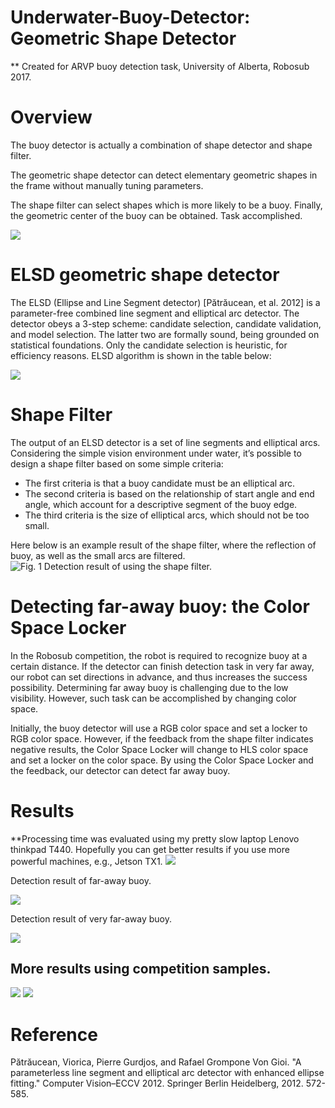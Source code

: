 # Underwater-Buoy-Detector: Geometric Shape Detector
** Created for ARVP buoy detection task, University of Alberta, Robosub 2017.
# Overview

The buoy detector is actually a combination of shape detector and shape filter.

The geometric shape detector can detect elementary geometric shapes in the frame without manually tuning parameters.

The shape filter can select shapes which is more likely to be a buoy. Finally, the geometric center of the buoy can be obtained. Task accomplished.

![](https://lh4.googleusercontent.com/vrSjzf80lBfPkskNC5EsfzOsdmAQoOODPoC5KxxP5QrqrzvTeDgm6UruHLNn5aZ5Mny6asZUxYb1o-2GrcfBwZ8VCd2neuM6chMz1zSplJelp2Nraa9IWeN0p1Luw5JSMY7PmNaF)


# ELSD geometric shape detector
The ELSD (Ellipse and Line Segment detector) [Pătrăucean, et al. 2012] is a parameter-free combined line segment and elliptical arc detector. The detector obeys a 3-step scheme: candidate selection, candidate validation, and model selection. The latter two are formally sound, being grounded on statistical foundations. Only the candidate selection is heuristic, for efficiency reasons. ELSD algorithm is shown in the table below:

![](https://lh3.googleusercontent.com/WF0bkDpU8gNd9dTmjfE_PC-zHkBbjpLW3TZ1X4zZSEPjB4yDOOVWW9G0H2Ed-ShdzDBoYm72MsHYhtqALpk7tKvyMk2cVNAMB3H0o8fvAHdthWVrKcnhrxvAHTE4z2ItmmYP5ovY)



# Shape Filter

The output of an ELSD detector is a set of line segments and elliptical arcs. Considering the simple vision environment under water, it’s possible to design a shape filter based on some simple criteria:

+ The first criteria is that a buoy candidate must be an elliptical arc.
+ The second criteria is based on the relationship of start angle and end angle, which account for a descriptive segment of the buoy edge.
+ The third criteria is the size of elliptical arcs, which should not be too small.

Here below is an example result of the shape filter, where the reflection of buoy, as well as the small arcs are filtered.
![Fig. 1 Detection result of using the shape filter.](https://lh3.googleusercontent.com/XfhLmWglnLbhtz50v4tiaupTLsniHa4bO2LtREu2FIU6fx3Kt7xh2-UYHZAqJ7rRH53Za_Xd72cRZdER9a1teTPeawZrpgsgCgMpV0g9Y3NSQFgHFo48v9Wub26aYmCVb9Ss8svL)



# Detecting far-away buoy: the Color Space Locker

In the Robosub competition, the robot is required to recognize buoy at a certain distance. If the detector can finish detection task in very far away, our robot can set directions in advance, and thus increases the success possibility. Determining far away buoy is challenging due to the low visibility. However, such task can be accomplished by changing color space.

Initially, the buoy detector will use a RGB color space and set a locker to RGB color space. However, if the feedback from the shape filter indicates negative results, the Color Space Locker will change to HLS color space and set a locker on the color space. By using the Color Space Locker and the feedback, our detector can detect far away buoy.



# Results

**Processing time was evaluated using my pretty slow laptop Lenovo thinkpad T440. Hopefully you can get better results if you use more powerful machines, e.g., Jetson TX1.
![](https://lh3.googleusercontent.com/NNGMaK95QYuYbigz2xT6OK0PYSKr7oygjpJPxU_EWWFEpzudA1cCPh90iiOUaNKYlWZ8OLWPTZJQIpaLEnf8wveBsrf4cPMXQowplJgnc-mvcYN9_-K-VWm21sbscW6ucJuARL-A)

Detection result of far-away buoy.

![](https://lh6.googleusercontent.com/lefHeP4oEXpkHObrN1gB1ZlgGyL3uFJJhcjstr-9eYy1MrFsA599kVG_H4KkeJ_z0gs_GkZe0iT1JRDtSPb1emCmlCB-VrlJjg3j4Wh1i582qL9YtspsrPAhoWFu72vr2UaO8M5_)

Detection result of very far-away buoy.

![](https://lh4.googleusercontent.com/1DKT0plBaidN_vfDCH2ZdyqQA2j2eMb2Pcp1XCr9rPaUYqJnIaDpVNpQFdPGxdsyAAXej-6V79b-C40iZ0HBoGUGty2gV8VWI-TdJZu6hB-oIxLKUIi_hdCUgakHNmkSrnk-Gfpb)

## More results using competition samples.

![](https://lh4.googleusercontent.com/7PEkOMu2xdxU6jDB2kuKqs7hfkLE6hXHWBCdibKIRzuUjtt5tF2cHiqyUaNXM8PZNo95bIV2SkqMmWqtTHGVvawWV7L8xaEMVe2iyso5x1Kss0_1SFO5FdCPrN-47iWSxK0k7wRJ)
![](https://lh5.googleusercontent.com/xULPVT7sO-mXEYAgNPB64D9vQxQ2TBnG1aNpabfhiEFQirZ2I_yM1A8fLfIsFp9VBZONYT5P1DQ-Y84CpA9bYei2PPSUWFfyzU2MjTCcgwGUXcnDz04wIyloq-42lREdfAnFeGrI)

# Reference
Pătrăucean, Viorica, Pierre Gurdjos, and Rafael Grompone Von Gioi. "A parameterless line segment and elliptical arc detector with enhanced ellipse fitting." Computer Vision–ECCV 2012. Springer Berlin Heidelberg, 2012. 572-585.
